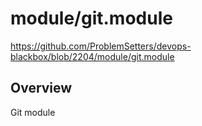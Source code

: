 # module/git.module

https://github.com/ProblemSetters/devops-blackbox/blob/2204/module/git.module

## Overview

Git module


